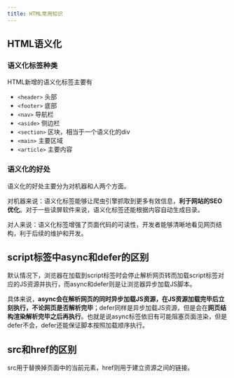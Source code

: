 ```yaml
---
title: HTML常用知识
---
```

## HTML语义化

### 语义化标签种类

HTML新增的语义化标签主要有

- `<header>` 头部
- `<footer>` 底部
- `<nav>` 导航栏
- `<aside>` 侧边栏
- `<section>` 区块，相当于一个语义化的div
- `<main>` 主要区域
- `<article>` 主要内容

### 语义化的好处

语义化的好处主要分为对机器和人两个方面。

对机器来说：语义化标签能够让爬虫引擎抓取到更多有效信息，**利于网站的SEO优化**。对于一些读屏软件来说，语义化标签还能根据内容自动生成目录。

对人来说：语义化标签增强了页面代码的可读性，开发者能够清晰地看见网页结构，利于后续的维护和开发。

## script标签中async和defer的区别

默认情况下，浏览器在加载到script标签时会停止解析网页转而加载script标签对应的JS资源并执行，而async和defer则是让浏览器异步加载JS脚本。

具体来说，**async会在解析网页的同时异步加载JS资源，在JS资源加载完毕后立刻执行，不论网页是否解析完毕**；defer同样是异步加载JS资源，但是会在**网页结构渲染解析完毕之后再执行**。也就是说async标签依旧有可能阻塞页面渲染，但是defer不会，defer还能保证脚本按照加载顺序执行。

## src和href的区别

src用于替换掉页面中的当前元素，href则用于建立资源之间的链接。
